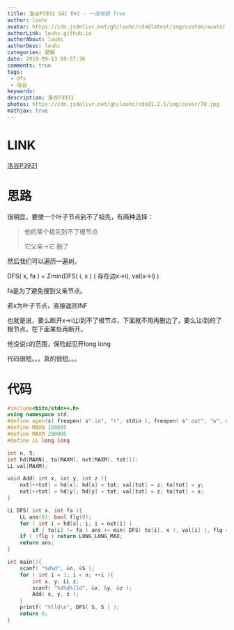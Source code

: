 ```yaml
---
title: 洛谷P3931 SAC E#1 - 一道难题 Tree
author: louhc
avatar: https://cdn.jsdelivr.net/gh/louhc/cdn@latest/img/custom/avatar.jpg
authorLink: louhc.github.io
authorAbout: louhc
authorDesc: louhc
categories: 题解
date: 2019-09-13 09:57:36
comments: true
tags: 
 - dfs
 - 洛谷
keywords: 
description: 洛谷P3931
photos: https://cdn.jsdelivr.net/gh/louhc/cdn@1.2.1/img/cover/70.jpg
mathjax: true
---
```


# LINK

[洛谷P3931](https://www.luogu.com.cn/problemnew/show/P3931)   

# 思路

很明显，要使一个叶子节点到不了祖先，有两种选择：

> 他的某个祖先到不了根节点
>
> 它父亲->它 删了

然后我们可以遍历一遍树。

DFS( x, fa ) = $\Sigma$min(DFS( i, x ) ( 存在边x->i), val(x->i) )

fa是为了避免搜到父亲节点。

若x为叶子节点，直接返回INF

也就是说，要么断开x->i让i到不了根节点，下面就不用再删边了，要么让i到的了根节点，在下面某处再断开。

他没说c的范围，保险起见开long long

代码很短。。。真的很短。。。

# 代码

```cpp
#include<bits/stdc++.h>
using namespace std;
#define open(s) freopen( s".in", "r", stdin ), freopen( s".out", "w", stdout )
#define MAXN 100005
#define MAXM 200005
#define LL long long

int n, S;
int hd[MAXN], to[MAXM], nxt[MAXM], tot(1);
LL val[MAXM];

void Add( int x, int y, int z ){
	nxt[++tot] = hd[x]; hd[x] = tot; val[tot] = z; to[tot] = y;
	nxt[++tot] = hd[y]; hd[y] = tot; val[tot] = z; to[tot] = x;
}

LL DFS( int x, int fa ){
	LL ans(0); bool flg(0);
	for ( int i = hd[x]; i; i = nxt[i] )
		if ( to[i] != fa ) ans += min( DFS( to[i], x ), val[i] ), flg = 1;
	if ( !flg ) return LONG_LONG_MAX;
	return ans;
}

int main(){
	scanf( "%d%d", &n, &S );
	for ( int i = 1; i < n; ++i ){
		int x, y; LL z;
		scanf( "%d%d%lld", &x, &y, &z );
		Add( x, y, z );
	}
	printf( "%lld\n", DFS( S, S ) );
	return 0;
}
```